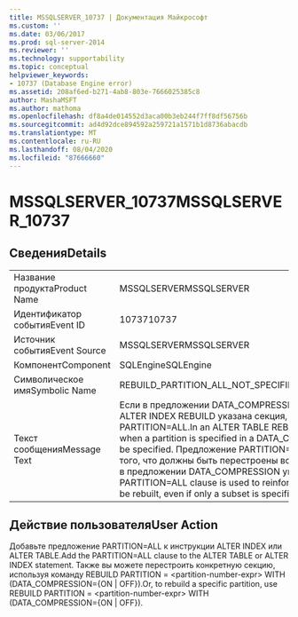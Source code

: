 ```yaml
---
title: MSSQLSERVER_10737 | Документация Майкрософт
ms.custom: ''
ms.date: 03/06/2017
ms.prod: sql-server-2014
ms.reviewer: ''
ms.technology: supportability
ms.topic: conceptual
helpviewer_keywords:
- 10737 (Database Engine error)
ms.assetid: 208af6ed-b271-4ab8-803e-7666025385c8
author: MashaMSFT
ms.author: mathoma
ms.openlocfilehash: df8a4de014552d3aca00b3eb244f7ff8df56756b
ms.sourcegitcommit: ad4d92dce894592a259721a1571b1d8736abacdb
ms.translationtype: MT
ms.contentlocale: ru-RU
ms.lasthandoff: 08/04/2020
ms.locfileid: "87666660"
---
```

# <a name="mssqlserver_10737"></a><span data-ttu-id="a3c14-102">MSSQLSERVER_10737</span><span class="sxs-lookup"><span data-stu-id="a3c14-102">MSSQLSERVER_10737</span></span>
    
## <a name="details"></a><span data-ttu-id="a3c14-103">Сведения</span><span class="sxs-lookup"><span data-stu-id="a3c14-103">Details</span></span>  
  
|||  
|-|-|  
|<span data-ttu-id="a3c14-104">Название продукта</span><span class="sxs-lookup"><span data-stu-id="a3c14-104">Product Name</span></span>|<span data-ttu-id="a3c14-105">MSSQLSERVER</span><span class="sxs-lookup"><span data-stu-id="a3c14-105">MSSQLSERVER</span></span>|  
|<span data-ttu-id="a3c14-106">Идентификатор события</span><span class="sxs-lookup"><span data-stu-id="a3c14-106">Event ID</span></span>|<span data-ttu-id="a3c14-107">10737</span><span class="sxs-lookup"><span data-stu-id="a3c14-107">10737</span></span>|  
|<span data-ttu-id="a3c14-108">Источник события</span><span class="sxs-lookup"><span data-stu-id="a3c14-108">Event Source</span></span>|<span data-ttu-id="a3c14-109">MSSQLSERVER</span><span class="sxs-lookup"><span data-stu-id="a3c14-109">MSSQLSERVER</span></span>|  
|<span data-ttu-id="a3c14-110">Компонент</span><span class="sxs-lookup"><span data-stu-id="a3c14-110">Component</span></span>|<span data-ttu-id="a3c14-111">SQLEngine</span><span class="sxs-lookup"><span data-stu-id="a3c14-111">SQLEngine</span></span>|  
|<span data-ttu-id="a3c14-112">Символическое имя</span><span class="sxs-lookup"><span data-stu-id="a3c14-112">Symbolic Name</span></span>|<span data-ttu-id="a3c14-113">REBUILD_PARTITION_ALL_NOT_SPECIFIED</span><span class="sxs-lookup"><span data-stu-id="a3c14-113">REBUILD_PARTITION_ALL_NOT_SPECIFIED</span></span>|  
|<span data-ttu-id="a3c14-114">Текст сообщения</span><span class="sxs-lookup"><span data-stu-id="a3c14-114">Message Text</span></span>|<span data-ttu-id="a3c14-115">Если в предложении DATA_COMPRESSION инструкции ALTER TABLE REBUILD или ALTER INDEX REBUILD указана секция, то должно быть задано предложение PARTITION=ALL.</span><span class="sxs-lookup"><span data-stu-id="a3c14-115">In an ALTER TABLE REBUILD or ALTER INDEX REBUILD statement, when a partition is specified in a DATA_COMPRESSION clause, PARTITION=ALL must be specified.</span></span> <span data-ttu-id="a3c14-116">Предложение PARTITION=ALL используется для подтверждения того, что должны быть перестроены все секции таблицы или индекса, даже если в предложении DATA_COMPRESSION указано только подмножество.</span><span class="sxs-lookup"><span data-stu-id="a3c14-116">The PARTITION=ALL clause is used to reinforce that all partitions of the table or index will be rebuilt, even if only a subset is specified in the DATA_COMPRESSION clause.</span></span>|  
  
## <a name="user-action"></a><span data-ttu-id="a3c14-117">Действие пользователя</span><span class="sxs-lookup"><span data-stu-id="a3c14-117">User Action</span></span>  
 <span data-ttu-id="a3c14-118">Добавьте предложение PARTITION=ALL к инструкции ALTER INDEX или ALTER TABLE.</span><span class="sxs-lookup"><span data-stu-id="a3c14-118">Add the PARTITION=ALL clause to the ALTER TABLE or ALTER INDEX statement.</span></span> <span data-ttu-id="a3c14-119">Также вы можете перестроить конкретную секцию, используя команду REBUILD PARTITION = \<partition-number-expr> WITH (DATA_COMPRESSION={ON | OFF}).</span><span class="sxs-lookup"><span data-stu-id="a3c14-119">Or, to rebuild a specific partition, use REBUILD PARTITION = \<partition-number-expr> WITH (DATA_COMPRESSION={ON | OFF}).</span></span>  
  
  
